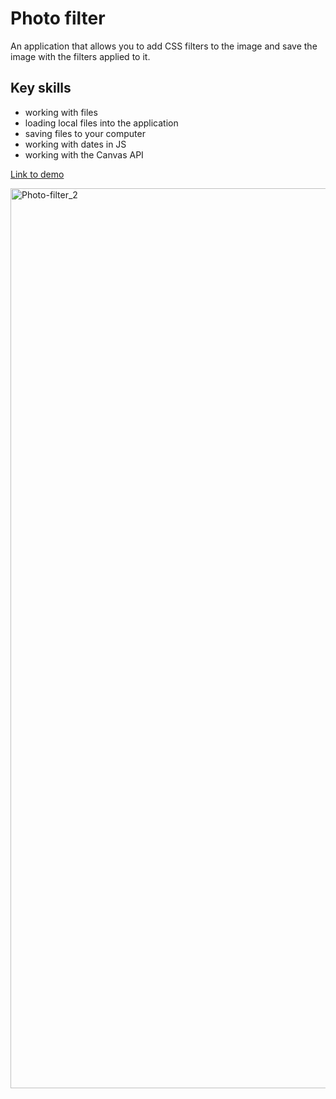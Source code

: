 # Photo filter

An application that allows you to add CSS filters to the image and save the image with the filters applied to it.

## Key skills

* working with files
* loading local files into the application
* saving files to your computer
* working with dates in JS
* working with the Canvas API


[Link to demo](https://tkachiko.github.io/photo-filter/)

<img width="1440" alt="Photo-filter_2" src="https://user-images.githubusercontent.com/71289347/132907762-99a279c2-fc47-4f61-b245-bb3864137ff7.png">

